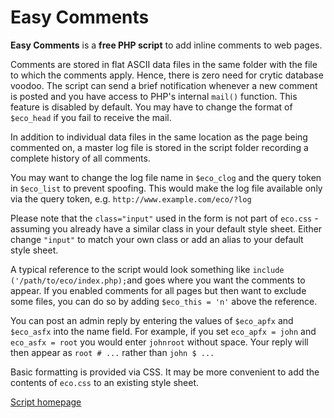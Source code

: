 # Easy Comments

**Easy Comments** is a **free PHP script** to add inline comments to web pages.

Comments are stored in flat ASCII data files in the same folder with the file to which the comments apply. Hence, there is zero need for crytic database voodoo. The script can send a brief notification whenever a new comment is posted and you have access to PHP's internal `mail()` function. This feature is disabled by default. You may have to change the format of `$eco_head` if you fail to receive the mail.

In addition to individual data files in the same location as the page being commented on, a master log file is stored in the script folder recording a complete history of all comments.

You may want to change the log file name in `$eco_clog` and the query token in `$eco_list` to prevent spoofing. This would make the log file available only via the query token, e.g. `http://www.example.com/eco/?log`

Please note that the `class="input"` used in the form is not part of `eco.css` - assuming you already have a similar class in your default style sheet. Either change `"input"` to match your own class or add an alias to your default style sheet.

A typical reference to the script would look something like `include ('/path/to/eco/index.php);`and goes where you want the comments to  appear. If you enabled comments for all pages but then want to exclude some files, you can do so by adding `$eco_this = 'n'` above the reference.

You can post an admin reply by entering the values of `$eco_apfx` and `$eco_asfx` into the name field. For example, if you set `eco_apfx = john` and `eco_asfx = root` you would enter `johnroot` without space. Your reply will then appear as `root # ...` rather than `john $ ...`

Basic formatting is provided via CSS. It may be more convenient to add the contents of `eco.css` to an existing style sheet.

[Script homepage](http://phclaus.com/php-scripts/easy-comments/)
